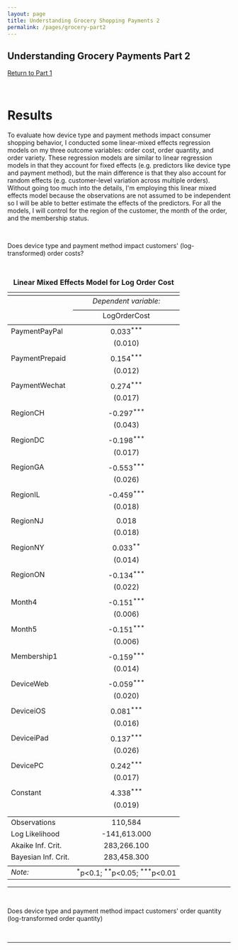 ```yaml
---
layout: page
title: Understanding Grocery Shopping Payments 2
permalink: /pages/grocery-part2
---
```


## Understanding Grocery Payments Part 2 

[Return to Part 1](/projects/grocery)

<br>

# Results

To evaluate how device type and payment methods impact consumer shopping behavior, I conducted some linear-mixed effects regression models on my three outcome variables: order cost, order quantity, and order variety. These regression models are similar to linear regression models in that they account for fixed effects (e.g. predictors like device type and payment method), but the main difference is that they also account for random effects (e.g. customer-level variation across multiple orders). Without going too much into the details, I'm employing this linear mixed effects model because the observations are not assumed to be independent so I will be able to better estimate the effects of the predictors. For all the models, I will control for the region of the customer, the month of the order, and the membership status.

<br>

Does device type and payment method impact customers' (log-transformed) order costs?

<br>

<table style="text-align:center"><caption><strong>Linear Mixed Effects Model for Log Order Cost</strong></caption>
<tr><td colspan="2" style="border-bottom: 1px solid black"></td></tr><tr><td style="text-align:left"></td><td><em>Dependent variable:</em></td></tr>
<tr><td></td><td colspan="1" style="border-bottom: 1px solid black"></td></tr>
<tr><td style="text-align:left"></td><td>LogOrderCost</td></tr>
<tr><td colspan="2" style="border-bottom: 1px solid black"></td></tr><tr><td style="text-align:left">PaymentPayPal</td><td>0.033<sup>***</sup></td></tr>
<tr><td style="text-align:left"></td><td>(0.010)</td></tr>
<tr><td style="text-align:left"></td><td></td></tr>
<tr><td style="text-align:left">PaymentPrepaid</td><td>0.154<sup>***</sup></td></tr>
<tr><td style="text-align:left"></td><td>(0.012)</td></tr>
<tr><td style="text-align:left"></td><td></td></tr>
<tr><td style="text-align:left">PaymentWechat</td><td>0.274<sup>***</sup></td></tr>
<tr><td style="text-align:left"></td><td>(0.017)</td></tr>
<tr><td style="text-align:left"></td><td></td></tr>
<tr><td style="text-align:left">RegionCH</td><td>-0.297<sup>***</sup></td></tr>
<tr><td style="text-align:left"></td><td>(0.043)</td></tr>
<tr><td style="text-align:left"></td><td></td></tr>
<tr><td style="text-align:left">RegionDC</td><td>-0.198<sup>***</sup></td></tr>
<tr><td style="text-align:left"></td><td>(0.017)</td></tr>
<tr><td style="text-align:left"></td><td></td></tr>
<tr><td style="text-align:left">RegionGA</td><td>-0.553<sup>***</sup></td></tr>
<tr><td style="text-align:left"></td><td>(0.026)</td></tr>
<tr><td style="text-align:left"></td><td></td></tr>
<tr><td style="text-align:left">RegionIL</td><td>-0.459<sup>***</sup></td></tr>
<tr><td style="text-align:left"></td><td>(0.018)</td></tr>
<tr><td style="text-align:left"></td><td></td></tr>
<tr><td style="text-align:left">RegionNJ</td><td>0.018</td></tr>
<tr><td style="text-align:left"></td><td>(0.018)</td></tr>
<tr><td style="text-align:left"></td><td></td></tr>
<tr><td style="text-align:left">RegionNY</td><td>0.033<sup>**</sup></td></tr>
<tr><td style="text-align:left"></td><td>(0.014)</td></tr>
<tr><td style="text-align:left"></td><td></td></tr>
<tr><td style="text-align:left">RegionON</td><td>-0.134<sup>***</sup></td></tr>
<tr><td style="text-align:left"></td><td>(0.022)</td></tr>
<tr><td style="text-align:left"></td><td></td></tr>
<tr><td style="text-align:left">Month4</td><td>-0.151<sup>***</sup></td></tr>
<tr><td style="text-align:left"></td><td>(0.006)</td></tr>
<tr><td style="text-align:left"></td><td></td></tr>
<tr><td style="text-align:left">Month5</td><td>-0.151<sup>***</sup></td></tr>
<tr><td style="text-align:left"></td><td>(0.006)</td></tr>
<tr><td style="text-align:left"></td><td></td></tr>
<tr><td style="text-align:left">Membership1</td><td>-0.159<sup>***</sup></td></tr>
<tr><td style="text-align:left"></td><td>(0.014)</td></tr>
<tr><td style="text-align:left"></td><td></td></tr>
<tr><td style="text-align:left">DeviceWeb</td><td>-0.059<sup>***</sup></td></tr>
<tr><td style="text-align:left"></td><td>(0.020)</td></tr>
<tr><td style="text-align:left"></td><td></td></tr>
<tr><td style="text-align:left">DeviceiOS</td><td>0.081<sup>***</sup></td></tr>
<tr><td style="text-align:left"></td><td>(0.016)</td></tr>
<tr><td style="text-align:left"></td><td></td></tr>
<tr><td style="text-align:left">DeviceiPad</td><td>0.137<sup>***</sup></td></tr>
<tr><td style="text-align:left"></td><td>(0.026)</td></tr>
<tr><td style="text-align:left"></td><td></td></tr>
<tr><td style="text-align:left">DevicePC</td><td>0.242<sup>***</sup></td></tr>
<tr><td style="text-align:left"></td><td>(0.017)</td></tr>
<tr><td style="text-align:left"></td><td></td></tr>
<tr><td style="text-align:left">Constant</td><td>4.338<sup>***</sup></td></tr>
<tr><td style="text-align:left"></td><td>(0.019)</td></tr>
<tr><td style="text-align:left"></td><td></td></tr>
<tr><td colspan="2" style="border-bottom: 1px solid black"></td></tr><tr><td style="text-align:left">Observations</td><td>110,584</td></tr>
<tr><td style="text-align:left">Log Likelihood</td><td>-141,613.000</td></tr>
<tr><td style="text-align:left">Akaike Inf. Crit.</td><td>283,266.100</td></tr>
<tr><td style="text-align:left">Bayesian Inf. Crit.</td><td>283,458.300</td></tr>
<tr><td colspan="2" style="border-bottom: 1px solid black"></td></tr><tr><td style="text-align:left"><em>Note:</em></td><td style="text-align:right"><sup>*</sup>p<0.1; <sup>**</sup>p<0.05; <sup>***</sup>p<0.01</td></tr>
</table>

---

<br>

Does device type and payment method impact customers' order quantity (log-transformed order quantity)

<br>

---

<br>